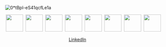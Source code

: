 
![0*tBpl-eS41qcfLe1a](https://user-images.githubusercontent.com/22810564/160449217-8299d168-801c-4f93-b914-d422b201183a.gif)

<!-- <p align="center">
  <img width="800" height="400" src="https://github.com/mosesmarthur/TheNapster/blob/69ccdf09c1d5548157d051cea7d9ebf5bb3090bf/README.md">
</p> -->

<p align="center">
<img height="55" width="55" src="https://cdn.jsdelivr.net/npm/simple-icons@v3/icons/python.svg" />&nbsp;
<img height="55" width="55" src="https://cdn.jsdelivr.net/npm/simple-icons@v3/icons/pandas.svg" />&nbsp;
<img height="55" width="55" src="https://cdn.jsdelivr.net/npm/simple-icons@3.7.0/icons/r.svg" />&nbsp;
<img height="55" width="55" src="https://cdn.jsdelivr.net/npm/simple-icons@v3/icons/amazonaws.svg" />&nbsp;
<img height="55" width="55" src="https://cdn.jsdelivr.net/npm/simple-icons@v3/icons/azuredevops.svg" />&nbsp;
<img height="55" width="55" src="https://cdn.jsdelivr.net/npm/simple-icons@3.7.0/icons/visualstudiocode.svg" />&nbsp;
<img height="55" width="55" src="https://cdn.jsdelivr.net/npm/simple-icons@3.7.0/icons/latex.svg" />&nbsp;
<img height="55" width="55" src="https://cdn.jsdelivr.net/npm/simple-icons@3.7.0/icons/latex.svg" />&nbsp;
<div data-iframe-width="150" data-iframe-height="270" data-share-badge-id="e8187adf-9f74-4ffc-a44e-10976742471f" data-share-badge-host="https://www.credly.com"></div><script type="text/javascript" async src="//cdn.credly.com/assets/utilities/embed.js"></script>  

  
</p>


<p align="center">
  <a href="https://www.linkedin.com/in/moses-arthur/">LinkedIn</a>&ensp;&ensp;&ensp;&ensp;&ensp;&ensp;
</p>
